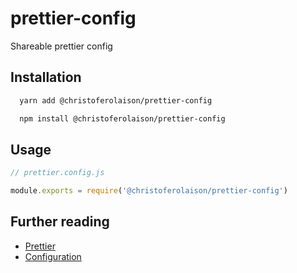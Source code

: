 # prettier-config

Shareable prettier config

## Installation

```bash
  yarn add @christoferolaison/prettier-config
```

```bash
  npm install @christoferolaison/prettier-config
```

## Usage

```javascript
// prettier.config.js

module.exports = require('@christoferolaison/prettier-config')
```

## Further reading

- [Prettier](https://prettier.io/)
- [Configuration](https://prettier.io/docs/en/configuration.html)
